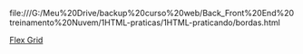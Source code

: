 file:///G:/Meu%20Drive/backup%20curso%20web/Back_Front%20End%20treinamento%20Nuvem/1HTML-praticas/1HTML-praticando/bordas.html


<a href=“G:/Meu%20Drive/backup%20curso%20web/Back_Front%20End%20treinamento%20Nuvem/1HTML-praticas/1HTML-praticando/bordas.html“>Flex Grid</a>
